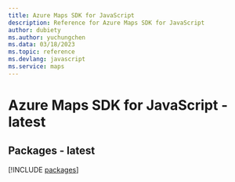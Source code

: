 ```yaml
---
title: Azure Maps SDK for JavaScript
description: Reference for Azure Maps SDK for JavaScript
author: dubiety
ms.author: yuchungchen
ms.data: 03/18/2023
ms.topic: reference
ms.devlang: javascript
ms.service: maps
---
```

# Azure Maps SDK for JavaScript - latest
## Packages - latest
[!INCLUDE [packages](maps-index.md)]